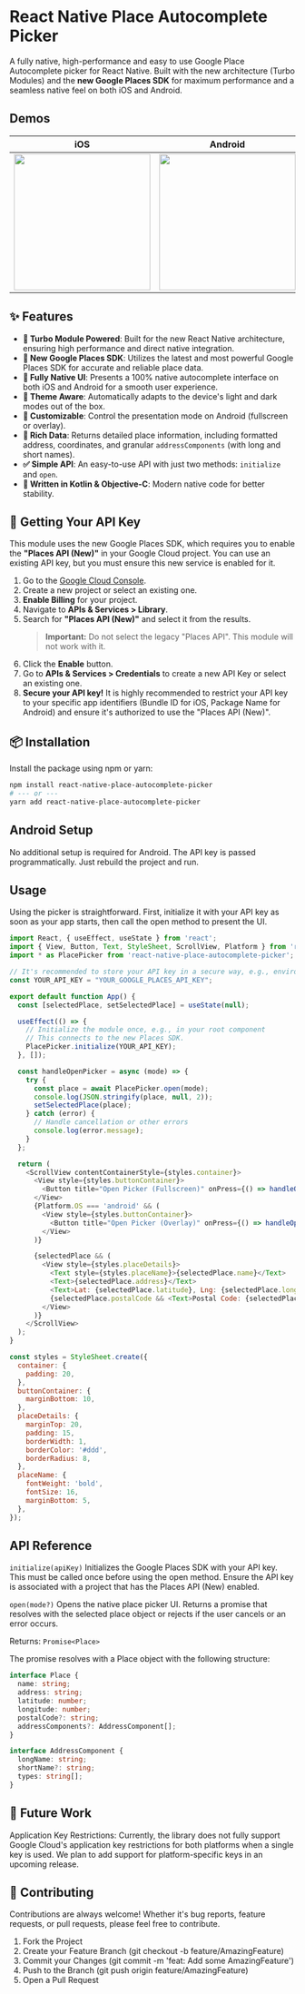 # React Native Place Autocomplete Picker

A fully native, high-performance and easy to use Google Place Autocomplete picker for React Native. Built with the new architecture (Turbo Modules) and the **new Google Places SDK** for maximum performance and a seamless native feel on both iOS and Android.

## Demos

| iOS | Android |
| :---: | :---: |
| <img src="assets/images/iOSPlaceAutoCompletePicker.gif" width="240"/> | <img src="assets/images/androidPlaceAutoCompletePicker.gif" width="240"/> |

## ✨ Features

- **🚀 Turbo Module Powered**: Built for the new React Native architecture, ensuring high performance and direct native integration.
- **📍 New Google Places SDK**: Utilizes the latest and most powerful Google Places SDK for accurate and reliable place data.
- **📱 Fully Native UI**: Presents a 100% native autocomplete interface on both iOS and Android for a smooth user experience.
- **🎨 Theme Aware**: Automatically adapts to the device's light and dark modes out of the box.
- **🔧 Customizable**: Control the presentation mode on Android (fullscreen or overlay).
- **📝 Rich Data**: Returns detailed place information, including formatted address, coordinates, and granular `addressComponents` (with long and short names).
- **✅ Simple API**: An easy-to-use API with just two methods: `initialize` and `open`.
- **🤖 Written in Kotlin & Objective-C**: Modern native code for better stability.

## 🔑 Getting Your API Key

This module uses the new Google Places SDK, which requires you to enable the **"Places API (New)"** in your Google Cloud project. You can use an existing API key, but you must ensure this new service is enabled for it.

1. Go to the [Google Cloud Console](https://console.cloud.google.com/).
2. Create a new project or select an existing one.
3. **Enable Billing** for your project.
4. Navigate to **APIs & Services > Library**.
5. Search for **"Places API (New)"** and select it from the results.
    > **Important:** Do not select the legacy "Places API". This module will not work with it.
6. Click the **Enable** button.
7. Go to **APIs & Services > Credentials** to create a new API Key or select an existing one.
8. **Secure your API key!** It is highly recommended to restrict your API key to your specific app identifiers (Bundle ID for iOS, Package Name for Android) and ensure it's authorized to use the "Places API (New)".

## 📦 Installation

Install the package using npm or yarn:

```bash
npm install react-native-place-autocomplete-picker
# --- or ---
yarn add react-native-place-autocomplete-picker
```

## Android Setup

No additional setup is required for Android. The API key is passed programmatically. Just rebuild the project and run.

## Usage

Using the picker is straightforward. First, initialize it with your API key as soon as your app starts, then call the open method to present the UI.

```javascript
import React, { useEffect, useState } from 'react';
import { View, Button, Text, StyleSheet, ScrollView, Platform } from 'react-native';
import * as PlacePicker from 'react-native-place-autocomplete-picker';

// It's recommended to store your API key in a secure way, e.g., environment variables.
const YOUR_API_KEY = "YOUR_GOOGLE_PLACES_API_KEY";

export default function App() {
  const [selectedPlace, setSelectedPlace] = useState(null);

  useEffect(() => {
    // Initialize the module once, e.g., in your root component
    // This connects to the new Places SDK.
    PlacePicker.initialize(YOUR_API_KEY);
  }, []);

  const handleOpenPicker = async (mode) => {
    try {
      const place = await PlacePicker.open(mode);
      console.log(JSON.stringify(place, null, 2));
      setSelectedPlace(place);
    } catch (error) {
      // Handle cancellation or other errors
      console.log(error.message);
    }
  };

  return (
    <ScrollView contentContainerStyle={styles.container}>
      <View style={styles.buttonContainer}>
        <Button title="Open Picker (Fullscreen)" onPress={() => handleOpenPicker('fullscreen')} />
      </View>
      {Platform.OS === 'android' && (
        <View style={styles.buttonContainer}>
          <Button title="Open Picker (Overlay)" onPress={() => handleOpenPicker('overlay')} />
        </View>
      )}

      {selectedPlace && (
        <View style={styles.placeDetails}>
          <Text style={styles.placeName}>{selectedPlace.name}</Text>
          <Text>{selectedPlace.address}</Text>
          <Text>Lat: {selectedPlace.latitude}, Lng: {selectedPlace.longitude}</Text>
          {selectedPlace.postalCode && <Text>Postal Code: {selectedPlace.postalCode}</Text>}
        </View>
      )}
    </ScrollView>
  );
}

const styles = StyleSheet.create({
  container: {
    padding: 20,
  },
  buttonContainer: {
    marginBottom: 10,
  },
  placeDetails: {
    marginTop: 20,
    padding: 15,
    borderWidth: 1,
    borderColor: '#ddd',
    borderRadius: 8,
  },
  placeName: {
    fontWeight: 'bold',
    fontSize: 16,
    marginBottom: 5,
  },
});
```

## API Reference

`initialize(apiKey)`
Initializes the Google Places SDK with your API key. This must be called once before using the open method. Ensure the API key is associated with a project that has the Places API (New) enabled.

`open(mode?)`
Opens the native place picker UI. Returns a promise that resolves with the selected place object or rejects if the user cancels or an error occurs.

Returns: `Promise<Place>`

The promise resolves with a Place object with the following structure:

```typescript
interface Place {
  name: string;
  address: string;
  latitude: number;
  longitude: number;
  postalCode?: string;
  addressComponents?: AddressComponent[];
}

interface AddressComponent {
  longName: string;
  shortName?: string;
  types: string[];
}
```

## 🚧 Future Work

Application Key Restrictions: Currently, the library does not fully support Google Cloud's application key restrictions for both platforms when a single key is used. We plan to add support for platform-specific keys in an upcoming release.

## 🤝 Contributing

Contributions are always welcome! Whether it's bug reports, feature requests, or pull requests, please feel free to contribute.

1. Fork the Project
2. Create your Feature Branch (git checkout -b feature/AmazingFeature)
3. Commit your Changes (git commit -m 'feat: Add some AmazingFeature')
4. Push to the Branch (git push origin feature/AmazingFeature)
5. Open a Pull Request
